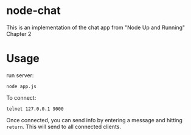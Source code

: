 node-chat
=========

This is an implementation of the chat app from "Node Up and Running" Chapter 2


Usage
=====
run server:
```
node app.js
```

To connect:
```
telnet 127.0.0.1 9000
```

Once connected, you can send info by entering a message and hitting `return`.  This will send to all connected clients.
